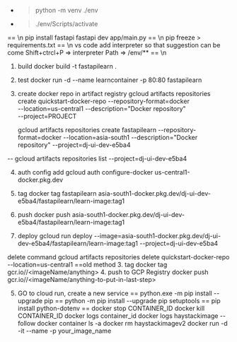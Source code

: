 * > python -m venv ./env  
* > ./env/Scripts/activate 

== \n
pip install fastapi
fastapi dev app/main.py
== \n
pip freeze > requirements.txt
== \n
vs code add interpreter so that suggestion can be come
Shift+ctrcl+P => interpreter Path => /env/**
== \n
1. build
docker build -t fastapilearn .
2. test
docker run -d --name learncontainer -p 80:80 fastapilearn 

3. create docker repo in artifact registry
gcloud artifacts repositories create quickstart-docker-repo --repository-format=docker \
    --location=us-central1 --description="Docker repository" \
    --project=PROJECT

    gcloud artifacts repositories create fastapilearn --repository-format=docker  --location=asia-south1 --description="Docker repository" --project=dj-ui-dev-e5ba4

-- gcloud artifacts repositories list --project=dj-ui-dev-e5ba4

4. auth config add
gcloud auth configure-docker us-central1-docker.pkg.dev

<!-- us-central1-docker.pkg.dev/mankind-ai/thin-plate-repo/thin-plate:tag1 -->
5. tag
docker tag fastapilearn asia-south1-docker.pkg.dev/dj-ui-dev-e5ba4/fastapilearn/learn-image:tag1

6. push
docker push asia-south1-docker.pkg.dev/dj-ui-dev-e5ba4/fastapilearn/learn-image:tag1 

7. deploy
gcloud run deploy --image=asia-south1-docker.pkg.dev/dj-ui-dev-e5ba4/fastapilearn/learn-image:tag1 --project=dj-ui-dev-e5ba4

delete command
gcloud artifacts repositories delete quickstart-docker-repo --location=us-central1
==old method
3. tag
docker tag <imageName> gcr.io/<project-id>/<imageName/anything>
4. push to GCP Registry
docker push gcr.io/<project-id>/<imageName/anything-to-put-in-last-step>

5. GO to cloud run, create a new service
==
 python.exe -m pip install --upgrade pip
==
 python -m pip install --upgrade pip setuptools
==
pip install python-dotenv
==
docker stop CONTAINER_ID
docker kill CONTAINER_ID
docker logs container_id
docker logs haystackimage --follow
docker container ls -a
docker rm haystackimagev2
docker run  -d -it --name -p your_image_name